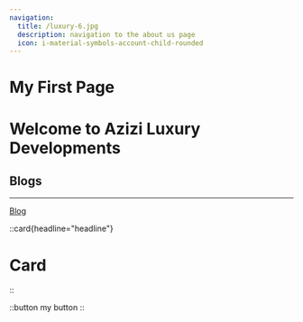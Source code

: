 ```yaml
---
navigation:
  title: /luxury-6.jpg
  description: navigation to the about us page
  icon: i-material-symbols-account-child-rounded
---
```


# My First Page

# Welcome to Azizi Luxury Developments

## Blogs
---
[Blog](/blog)

::card{headline="headline"}
# Card
::

::button
my button
::

<!-- ::my-alert
:: -->
